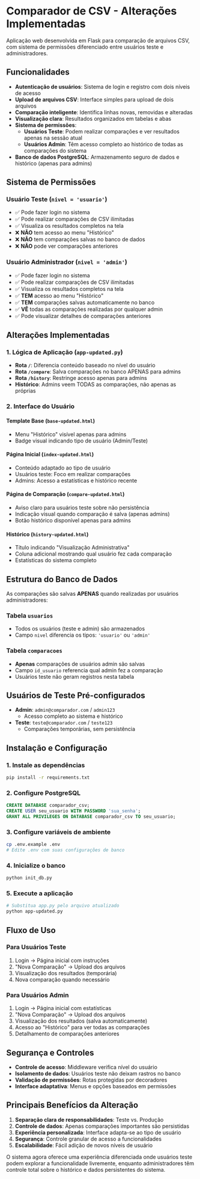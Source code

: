 # Comparador de CSV - Alterações Implementadas

Aplicação web desenvolvida em Flask para comparação de arquivos CSV, com sistema de permissões diferenciado entre usuários teste e administradores.

## Funcionalidades

- **Autenticação de usuários**: Sistema de login e registro com dois níveis de acesso
- **Upload de arquivos CSV**: Interface simples para upload de dois arquivos
- **Comparação inteligente**: Identifica linhas novas, removidas e alteradas
- **Visualização clara**: Resultados organizados em tabelas e abas
- **Sistema de permissões**:
  - **Usuários Teste**: Podem realizar comparações e ver resultados apenas na sessão atual
  - **Usuários Admin**: Têm acesso completo ao histórico de todas as comparações do sistema
- **Banco de dados PostgreSQL**: Armazenamento seguro de dados e histórico (apenas para admins)

## Sistema de Permissões

### Usuário Teste (`nivel = 'usuario'`)
- ✅ Pode fazer login no sistema
- ✅ Pode realizar comparações de CSV ilimitadas
- ✅ Visualiza os resultados completos na tela
- ❌ **NÃO** tem acesso ao menu "Histórico"
- ❌ **NÃO** tem comparações salvas no banco de dados
- ❌ **NÃO** pode ver comparações anteriores

### Usuário Administrador (`nivel = 'admin'`)
- ✅ Pode fazer login no sistema
- ✅ Pode realizar comparações de CSV ilimitadas
- ✅ Visualiza os resultados completos na tela
- ✅ **TEM** acesso ao menu "Histórico" 
- ✅ **TEM** comparações salvas automaticamente no banco
- ✅ **VÊ** todas as comparações realizadas por qualquer admin
- ✅ Pode visualizar detalhes de comparações anteriores

## Alterações Implementadas

### 1. Lógica de Aplicação (`app-updated.py`)
- **Rota `/`**: Diferencia conteúdo baseado no nível do usuário
- **Rota `/compare`**: Salva comparações no banco APENAS para admins
- **Rota `/history`**: Restringe acesso apenas para admins
- **Histórico**: Admins veem TODAS as comparações, não apenas as próprias

### 2. Interface do Usuário

#### Template Base (`base-updated.html`)
- Menu "Histórico" visível apenas para admins
- Badge visual indicando tipo de usuário (Admin/Teste)

#### Página Inicial (`index-updated.html`)
- Conteúdo adaptado ao tipo de usuário
- Usuários teste: Foco em realizar comparações
- Admins: Acesso a estatísticas e histórico recente

#### Página de Comparação (`compare-updated.html`)
- Aviso claro para usuários teste sobre não persistência
- Indicação visual quando comparação é salva (apenas admins)
- Botão histórico disponível apenas para admins

#### Histórico (`history-updated.html`)
- Título indicando "Visualização Administrativa"
- Coluna adicional mostrando qual usuário fez cada comparação
- Estatísticas do sistema completo

## Estrutura do Banco de Dados

As comparações são salvas **APENAS** quando realizadas por usuários administradores:

### Tabela `usuarios`
- Todos os usuários (teste e admin) são armazenados
- Campo `nivel` diferencia os tipos: `'usuario'` ou `'admin'`

### Tabela `comparacoes`
- **Apenas** comparações de usuários admin são salvas
- Campo `id_usuario` referencia qual admin fez a comparação
- Usuários teste não geram registros nesta tabela

## Usuários de Teste Pré-configurados

- **Admin**: `admin@comparador.com` / `admin123`
  - Acesso completo ao sistema e histórico
- **Teste**: `teste@comparador.com` / `teste123`
  - Comparações temporárias, sem persistência

## Instalação e Configuração

### 1. Instale as dependências
```bash
pip install -r requirements.txt
```

### 2. Configure PostgreSQL
```sql
CREATE DATABASE comparador_csv;
CREATE USER seu_usuario WITH PASSWORD 'sua_senha';
GRANT ALL PRIVILEGES ON DATABASE comparador_csv TO seu_usuario;
```

### 3. Configure variáveis de ambiente
```bash
cp .env.example .env
# Edite .env com suas configurações de banco
```

### 4. Inicialize o banco
```bash
python init_db.py
```

### 5. Execute a aplicação
```bash
# Substitua app.py pelo arquivo atualizado
python app-updated.py
```

## Fluxo de Uso

### Para Usuários Teste
1. Login → Página inicial com instruções
2. "Nova Comparação" → Upload dos arquivos
3. Visualização dos resultados (temporária)
4. Nova comparação quando necessário

### Para Usuários Admin
1. Login → Página inicial com estatísticas
2. "Nova Comparação" → Upload dos arquivos
3. Visualização dos resultados (salva automaticamente)
4. Acesso ao "Histórico" para ver todas as comparações
5. Detalhamento de comparações anteriores

## Segurança e Controles

- **Controle de acesso**: Middleware verifica nível do usuário
- **Isolamento de dados**: Usuários teste não deixam rastros no banco
- **Validação de permissões**: Rotas protegidas por decoradores
- **Interface adaptativa**: Menus e opções baseados em permissões

## Principais Benefícios da Alteração

1. **Separação clara de responsabilidades**: Teste vs. Produção
2. **Controle de dados**: Apenas comparações importantes são persistidas
3. **Experiência personalizada**: Interface adapta-se ao tipo de usuário  
4. **Segurança**: Controle granular de acesso a funcionalidades
5. **Escalabilidade**: Fácil adição de novos níveis de usuário

O sistema agora oferece uma experiência diferenciada onde usuários teste podem explorar a funcionalidade livremente, enquanto administradores têm controle total sobre o histórico e dados persistentes do sistema.
